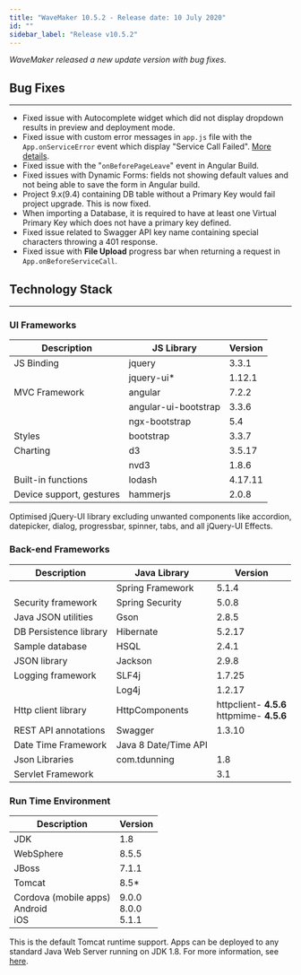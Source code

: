 ```yaml
---
title: "WaveMaker 10.5.2 - Release date: 10 July 2020"
id: ""
sidebar_label: "Release v10.5.2"
---
```

*WaveMaker released a new update version with bug fixes.*

## Bug Fixes

---

- Fixed issue with Autocomplete widget which did not display dropdown results in preview and deployment mode.
- Fixed issue with custom error messages in `app.js` file with the `App.onServiceError` event which display "Service Call Failed". [More details](/learn/how-tos/error-handling-wavemaker-app).
- Fixed issue with the "`onBeforePageLeave`" event in Angular Build.
- Fixed issues with Dynamic Forms: fields not showing default values and not being able to save the form in Angular build.
- Project 9.x(9.4) containing DB table without a Primary Key would fail project upgrade. This is now fixed.
- When importing a Database, it is required to have at least one Virtual Primary Key which does not have a primary key defined.
- Fixed issue related to Swagger API key name containing special characters throwing a 401 response.
- Fixed issue with **File Upload** progress bar when returning a request in `App.onBeforeServiceCall`.

## Technology Stack

---

### UI Frameworks

| Description | JS Library | Version |
| --- | --- | --- |
| JS Binding | jquery | 3.3.1 |
|  | jquery-ui* | 1.12.1 |
| MVC Framework | angular | 7.2.2 |
|  | angular-ui-bootstrap | 3.3.6 |
|  | ngx-bootstrap | 5.4|
| Styles | bootstrap | 3.3.7 |
| Charting | d3 | 3.5.17 |
|  | nvd3 | 1.8.6 |
| Built-in functions | lodash | 4.17.11 |
| Device support, gestures | hammerjs | 2.0.8 |

Optimised jQuery-UI library excluding unwanted components like accordion, datepicker, dialog, progressbar, spinner, tabs, and all jQuery-UI Effects.

### Back-end Frameworks

| Description | Java Library | Version |
| --- | --- | --- |
|  | Spring Framework |5.1.4 |
| Security framework | Spring Security | 5.0.8 |
| Java JSON utilities | Gson |2.8.5 |
| DB Persistence library | Hibernate |5.2.17 |
| Sample database | HSQL |2.4.1 |
| JSON library | Jackson |2.9.8 |
| Logging framework | SLF4j |1.7.25 |
|  | Log4j | 1.2.17 |
| Http client library | HttpComponents |httpclient- **4.5.6** <br> httpmime- **4.5.6** |
| REST API annotations | Swagger | 1.3.10 |
| Date Time Framework | Java 8 Date/Time API |  |
| Json Libraries | com.tdunning |  1.8 |
| Servlet Framework |  | 3.1 |

### Run Time Environment

| Description | Version |
| --- | --- |
| JDK | 1.8 |
| WebSphere | 8.5.5 |
| JBoss | 7.1.1 |
| Tomcat | 8.5* |
| Cordova (mobile apps) <br> Android <br> iOS | 9.0.0 <br> 8.0.0  <br> 5.1.1 |


This is the default Tomcat runtime support. Apps can be deployed to any standard Java Web Server running on JDK 1.8. For more information, see [here](/learn/app-development/deployment/deployment-web-server).
